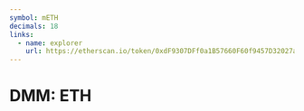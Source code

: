 ```yaml
---
symbol: mETH
decimals: 18
links:
  - name: explorer
    url: https://etherscan.io/token/0xdF9307DFf0a1B57660F60f9457D32027a55ca0B2
---
```


# DMM: ETH
